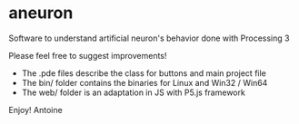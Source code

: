 # aneuron
Software to understand artificial neuron's behavior done with Processing 3

Please feel free to suggest improvements!

- The .pde files describe the class for buttons and main project file
- The bin/ folder contains the binaries for Linux and Win32 / Win64
- The web/ folder is an adaptation in JS with P5.js framework

Enjoy!
Antoine
